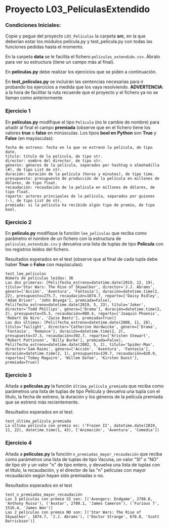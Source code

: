 # Proyecto L03_PelículasExtendido 

### Condiciones Iniciales:
Copie y pegue del proyecto ``L03_Películas`` la carpeta **src**, en la que deberían estar los módulos película.py y test_película.py con todas las funciones pedidas hasta el momento.

En la carpeta **data** se le facilita el fichero ``películas_extendido.csv``. Ábralo para ver su estructura (tiene un campo más al final). 

En **películas.py** debe realizar los ejercicios que se piden a continuación.

En **test_películas.py** se incluirán las sentencias necesarias para ir probando los ejercicios a medida que los vaya resolviendo.
**ADVERTENCIA**: a la hora de facilitar la ruta recuerde que el proyecto y el fichero ya no se llaman como anteriormente


### Ejercicio 1
En **películas.py** modifique el tipo ``Película`` (no le cambie de nombre) para añadir al final el campo **premiada** (observe que en el fichero tiene los valores **true** o **false** en minúsculas. Los tipos **bool en Python** son **True** y **False** (en mayúsculas):
```
fecha de estreno: fecha en la que se estrenó la película, de tipo date.
título: título de la película, de tipo str.
director: nombre del director, de tipo str.
géneros: géneros de la película, separados por hashtag o almohadilla (#), de tipo List de str.
duración: duración de la película (horas y minutos), de tipo time.
presupuesto: presupuesto de producción de la película en millones de dólares, de tipo float.
recaudación: recaudación de la película en millones de dólares, de tipo float.
reparto: actores principales de la película, separados por guiones (-), de tipo List de str.
premiada: si la película ha recibido algún tipo de premio, de tipo bool.
```
### Ejercicio 2
En **película.py** modifique la función ``lee_películas`` que reciba como parámetro el nombre de un fichero con la estructura de ``películas_extendido.csv`` y devuelva una lista de tuplas de tipo **Película** con los registros leídos del fichero.

Resultados esperados en el test (observe que al final de cada tupla debe haber **True** o **False** con mayúsculas):
```
test_lee_películas
Número de películas leídas: 36
Las dos primeras: [Peli(fecha_estreno=datetime.date(2019, 12, 19), título='Star Wars: The Rise of Skywalker', director='J.J. Abrams', género=['Acción', 'Aventura', 'Fantasía'], duración=datetime.time(2, 22), presupuesto=275.7, recaudación=1074.7, reparto=['Daisy Ridley', 'Adam Driver', 'John Boyega'], premiada=False), Peli(fecha_estreno=datetime.date(2019, 5, 23), título='Joker', director='Todd Phillips', género=['Drama'], duración=datetime.time(2, 2), presupuesto=55.5, recaudación=980.4, reparto=['Joaquin Phoenix', 'Robert De Niro', 'Zazie Beetz'], premiada=True)]
Las dos últimas: [Peli(fecha_estreno=datetime.date(2008, 11, 28), título='Twilight', director='Catherine Hardwicke', género=['Drama', 'Fantasía', 'Romance'], duración=datetime.time(2, 2), presupuesto=37.3, recaudación=392.7, reparto=['Kristen Stewart', 'Robert Pattinson', 'Billy Burke'], premiada=False), Peli(fecha_estreno=datetime.date(2002, 5, 2), título='Spider-Man', director='Sam Raimi', género=['Acción', 'Aventura', 'Fantasía'], duración=datetime.time(2, 1), presupuesto=139.7, recaudación=820.9, reparto=['Tobey Maguire', 'Willem Dafoe', 'Kirsten Dunst'], premiada=True)]
```

### Ejercicio 3
Añada a **películas.py** la función ``última_película_premiada`` que reciba como parámetros una lista de tuplas de tipo Película y devuelva una tupla con el título, la fecha de estreno, la duración y los géneros de la película premiada que se estrenó más recientemente.

Resultados esperados en el test:
```
test_última_película_premiada
La última película con premio es: ('Frozen II', datetime.date(2019, 11, 22), datetime.time(1, 43), ['Animación', 'Aventura', 'Comedia'])
```
### Ejercicio 4
Añada a **películas.py** la función ``n_premiadas_mayor_recaudación`` que reciba como parámetros una lista de tuplas de tipo Vacuna, un valor "SI" o "NO" de tipo str y un valor "n" de tipo entero, y devuelva una lista de tuplas con el título, la recaudación, y el director de las "n" películas con mayor recaudación según hayan sido premiadas o no.

Resultados esperados en el test
```
test_n_premiadas_mayor_recaudación
Las 3 películas con premio SI son: [('Avengers: Endgame', 2798.0, 'Anthony Russo'), ('Avatar', 2789.1, 'James Cameron'), ('Furious 7', 1516.4, 'James Wan')]
Las 2 películas con premio NO son: [('Star Wars: The Rise of Skywalker', 1074.7, 'J.J. Abrams'), ('Doctor Strange', 678.0, 'Scott Derrickson')]
```
